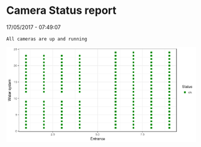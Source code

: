 Camera Status report
================
17/05/2017 - 07:49:07

    All cameras are up and running

![](camreport_files/figure-markdown_github/unnamed-chunk-2-1.png)
